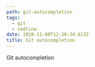 ```yaml
---
path: git-autocompletion
tags:
  - git
  - cmdline
date: 2020-11-08T12:30:34.813Z
title: Git autocompletion
---
```

Git autocompletion